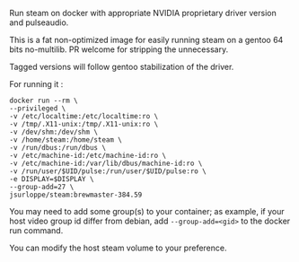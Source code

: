 Run steam on docker with appropriate NVIDIA proprietary driver version and pulseaudio.

This is a fat non-optimized image for easily running steam on a gentoo 64 bits no-multilib.
PR welcome for stripping the unnecessary.

Tagged versions will follow gentoo stabilization of the driver.

For running it :

```
docker run --rm \
--privileged \
-v /etc/localtime:/etc/localtime:ro \
-v /tmp/.X11-unix:/tmp/.X11-unix:ro \
-v /dev/shm:/dev/shm \
-v /home/steam:/home/steam \
-v /run/dbus:/run/dbus \
-v /etc/machine-id:/etc/machine-id:ro \
-v /etc/machine-id:/var/lib/dbus/machine-id:ro \
-v /run/user/$UID/pulse:/run/user/$UID/pulse:ro \
-e DISPLAY=$DISPLAY \
--group-add=27 \
jsurloppe/steam:brewmaster-384.59
```

You may need to add some group(s) to your container;
as example, if your host video group id differ from debian, add ```--group-add=<gid>``` to the docker run command.

You can modify the host steam volume to your preference.
